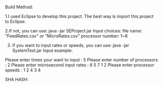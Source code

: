 Build Method:

1.I used Eclipse to develop this project. The best way is import this project to Eclipse.

2.If not, you can use: java -jar SEProject.jar
Input choices: file name: "FeedRates.csv" or "MicroRates.csv" processor number: 1~8

3. If you want to input rates or speeds, you can use: java -jar SystemTest.jar
Input example:

Please enter times your want to input : 
5
Please enter number of processors : 
2
Please enter microsecond input rates : 
6 5 7 1 2 
Please enter processor speeds : 
1 2 4 3 4

SHA HASH:
